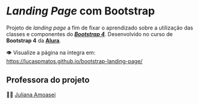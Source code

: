# *Landing Page* com Bootstrap
Projeto de *landing page* a fim de fixar o aprendizado sobre  a utilização das classes e componentes do [***Bootstrap 4***](https://github.com/twbs/bootstrap). Desenvolvido no curso de **Bootstrap 4** da [**Alura**](https://www.alura.com.br).

:eye: Visualize a página na íntegra em: https://lucaspmatos.github.io/bootstrap-landing-page/

## Professora do projeto
:woman_teacher: [Juliana Amoasei](https://github.com/JulianaAmoasei)
